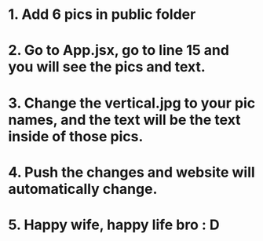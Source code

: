 # 1. Add 6 pics in public folder
# 2. Go to App.jsx, go to line 15 and you will see the pics and text.
# 3. Change the vertical.jpg to your pic names, and the text will be the text inside of those pics.
# 4. Push the changes and website will automatically change.
# 5. Happy wife, happy life bro : D
